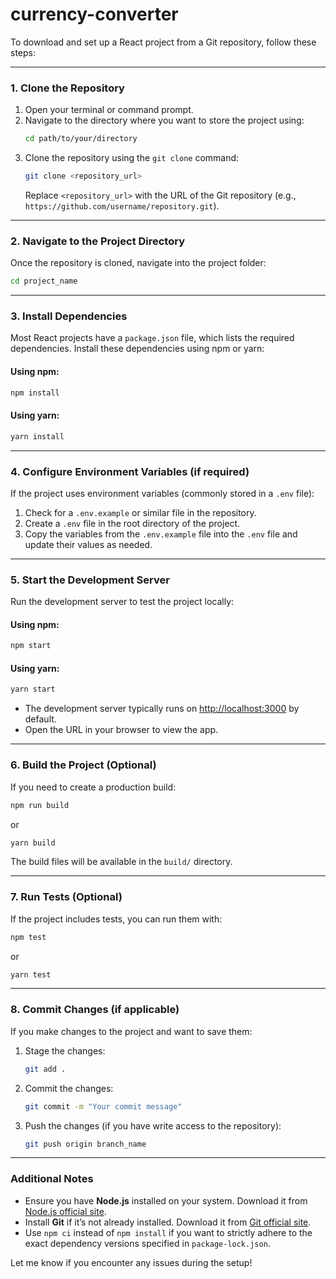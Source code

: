 # currency-converter

To download and set up a React project from a Git repository, follow these steps:

---

### **1. Clone the Repository**
1. Open your terminal or command prompt.
2. Navigate to the directory where you want to store the project using:
   ```bash
   cd path/to/your/directory
   ```
3. Clone the repository using the `git clone` command:
   ```bash
   git clone <repository_url>
   ```
   Replace `<repository_url>` with the URL of the Git repository (e.g., `https://github.com/username/repository.git`).

---

### **2. Navigate to the Project Directory**
Once the repository is cloned, navigate into the project folder:
```bash
cd project_name
```

---

### **3. Install Dependencies**
Most React projects have a `package.json` file, which lists the required dependencies. Install these dependencies using npm or yarn:

#### Using npm:
```bash
npm install
```

#### Using yarn:
```bash
yarn install
```

---

### **4. Configure Environment Variables (if required)**
If the project uses environment variables (commonly stored in a `.env` file):
1. Check for a `.env.example` or similar file in the repository.
2. Create a `.env` file in the root directory of the project.
3. Copy the variables from the `.env.example` file into the `.env` file and update their values as needed.

---

### **5. Start the Development Server**
Run the development server to test the project locally:

#### Using npm:
```bash
npm start
```

#### Using yarn:
```bash
yarn start
```

- The development server typically runs on [http://localhost:3000](http://localhost:3000) by default.
- Open the URL in your browser to view the app.

---

### **6. Build the Project (Optional)**
If you need to create a production build:
```bash
npm run build
```
or
```bash
yarn build
```
The build files will be available in the `build/` directory.

---

### **7. Run Tests (Optional)**
If the project includes tests, you can run them with:
```bash
npm test
```
or
```bash
yarn test
```

---

### **8. Commit Changes (if applicable)**
If you make changes to the project and want to save them:
1. Stage the changes:
   ```bash
   git add .
   ```
2. Commit the changes:
   ```bash
   git commit -m "Your commit message"
   ```
3. Push the changes (if you have write access to the repository):
   ```bash
   git push origin branch_name
   ```

---

### **Additional Notes**
- Ensure you have **Node.js** installed on your system. Download it from [Node.js official site](https://nodejs.org/).
- Install **Git** if it’s not already installed. Download it from [Git official site](https://git-scm.com/).
- Use `npm ci` instead of `npm install` if you want to strictly adhere to the exact dependency versions specified in `package-lock.json`.

Let me know if you encounter any issues during the setup!
